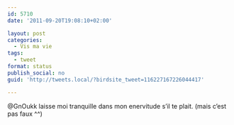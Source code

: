 ```yaml
---
id: 5710
date: '2011-09-20T19:08:10+02:00'

layout: post
categories:
  - Vis ma vie
tags:
  - tweet
format: status
publish_social: no
guid: 'http://tweets.local/?birdsite_tweet=116227167226044417'

---
```


@GnOukk laisse moi tranquille dans mon enervitude s’il te plait. (mais c’est pas faux ^^)